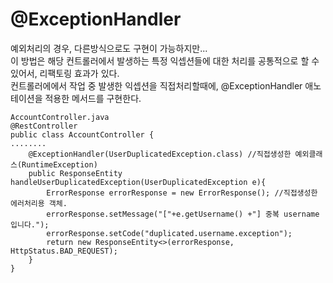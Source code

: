 # @ExceptionHandler

예외처리의 경우, 다른방식으로도 구현이 가능하지만...  
이 방법은 해당 컨트롤러에서 발생하는 특정 익셉션들에 대한 처리를 공통적으로 할 수 있어서, 리팩토링 효과가 있다.  
컨트롤러에에서 작업 중 발생한 익셉션을 직접처리할때에, @ExceptionHandler 애노테이션을 적용한 메서드를 구현한다.
```
AccountController.java
@RestController
public class AccountController {
........
    @ExceptionHandler(UserDuplicatedException.class) //직접생성한 예외클래스(RuntimeException)
    public ResponseEntity handleUserDuplicatedException(UserDuplicatedException e){
        ErrorResponse errorResponse = new ErrorResponse(); //직접생성한 에러처리용 객체.
        errorResponse.setMessage("["+e.getUsername() +"] 중복 username 입니다.");
        errorResponse.setCode("duplicated.username.exception");
        return new ResponseEntity<>(errorResponse, HttpStatus.BAD_REQUEST);
    }
}
```
